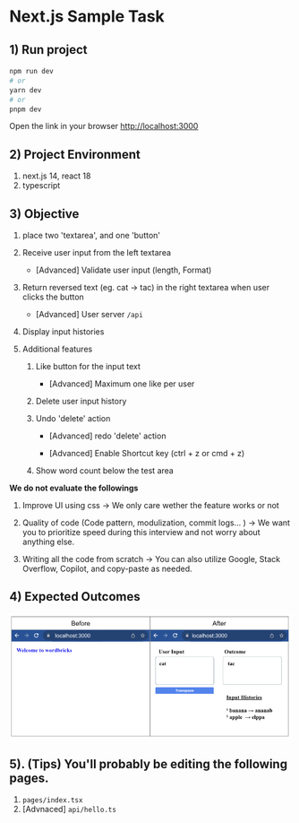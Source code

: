 # Next.js Sample Task

## 1) Run project

```bash
npm run dev
# or
yarn dev
# or
pnpm dev
```

Open the link in your browser [http://localhost:3000](http://localhost:3000)

## 2) Project Environment

1. next.js 14, react 18
2. typescript


## 3) Objective
1. place two 'textarea', and one 'button' 

2. Receive user input from the left textarea

   - [Advanced] Validate user input (length, Format)

3. Return reversed text (eg. cat -> tac) in the right textarea when user clicks the button

   - [Advanced] User server `/api` 

6. Display input histories 

7. Additional features
   1. Like button for the input text

      - [Advanced] Maximum one like per user

   2. Delete user input history

   3. Undo 'delete' action

      - [Advanced] redo 'delete' action

      - [Advanced] Enable Shortcut key (ctrl + z or cmd + z)

   4. Show word count below the test area 


**We do not evaluate the followings**

1. Improve UI using css -> We only care wether the feature works or not

2. Quality of code (Code pattern, modulization, commit logs... ) -> We want you to prioritize speed during this interview and not worry about anything else.

3. Writing all the code from scratch  -> You can also utilize Google, Stack Overflow, Copilot, and copy-paste as needed.


## 4) Expected Outcomes

![sample](./Sample.png)



## 5). (Tips)  You'll probably be editing the following pages.

1. `pages/index.tsx`
2. [Advnaced] `api/hello.ts`
